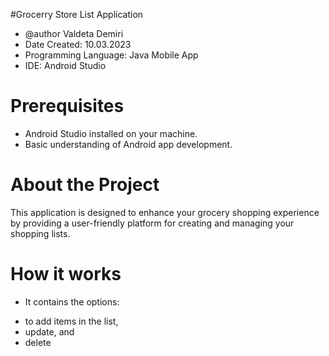 #Grocerry Store List Application

* @author Valdeta Demiri
 * Date Created: 10.03.2023
 * Programming Language: Java Mobile App
 * IDE: Android Studio

# Prerequisites

- Android Studio installed on your machine.
- Basic understanding of Android app development.

# About the Project

This application is designed to enhance your grocery shopping experience by providing a user-friendly platform for creating and managing your shopping lists. 

# How it works

- It contains the options: 
* to add items in the list, 
* update, and 
* delete 
